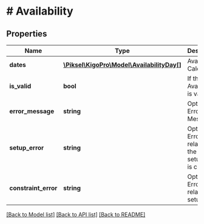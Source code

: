 # # Availability

## Properties

Name | Type | Description | Notes
------------ | ------------- | ------------- | -------------
**dates** | [**\Piksel\KigoPro\Model\AvailabilityDay[]**](AvailabilityDay.md) | Availability Calendar | [optional]
**is_valid** | **bool** | If the Availability is valid | [optional]
**error_message** | **string** | Optional Error Message | [optional]
**setup_error** | **string** | Optional Error Code related to the Listing setup that is checked | [optional]
**constraint_error** | **string** | Optional Error Code related to setup rules | [optional]

[[Back to Model list]](../../README.md#models) [[Back to API list]](../../README.md#endpoints) [[Back to README]](../../README.md)
